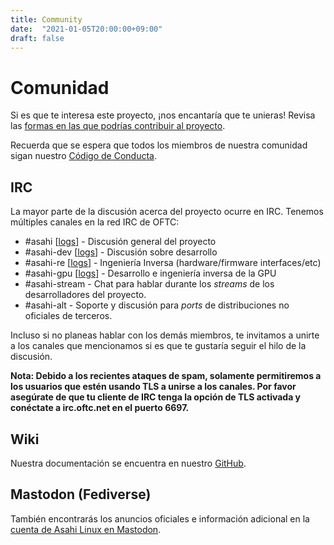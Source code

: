 ```yaml
---
title: Community
date:  "2021-01-05T20:00:00+09:00"
draft: false
---
```


# Comunidad

Si es que te interesa este proyecto, ¡nos encantaría que te unieras! Revisa las [formas en las que podrías contribuir al proyecto](/contribute-es).

Recuerda que se espera que todos los miembros de nuestra comunidad sigan nuestro [Código de Conducta](code-of-conduct-es). 

## IRC

La mayor parte de la discusión acerca del proyecto ocurre en IRC. Tenemos múltiples canales en la red IRC de OFTC: 

* #asahi [[logs](https://oftc.irclog.whitequark.org/asahi)] - Discusión general del proyecto
* #asahi-dev [[logs](https://oftc.irclog.whitequark.org/asahi-dev)] - Discusión sobre desarrollo 
* #asahi-re [[logs](https://oftc.irclog.whitequark.org/asahi-re)] - Ingeniería Inversa (hardware/firmware interfaces/etc)
* #asahi-gpu [[logs](https://oftc.irclog.whitequark.org/asahi-gpu)] - Desarrollo e ingeniería inversa de la GPU
* #asahi-stream - Chat para hablar durante los *streams* de los desarrolladores del proyecto.
* #asahi-alt - Soporte y discusión para *ports* de distribuciones no oficiales de terceros.

Incluso si no planeas hablar con los demás miembros, te invitamos a unirte a los canales que mencionamos si es que te gustaría seguir el hilo de la discusión.

**Nota: Debido a los recientes ataques de spam, solamente permitiremos a los usuarios que estén usando TLS a unirse a los canales. Por favor asegúrate de que tu cliente de IRC tenga la opción de TLS activada y conéctate a irc.oftc.net en el puerto 6697.**

## Wiki

Nuestra documentación se encuentra en nuestro [GitHub](https://github.com/AsahiLinux/docs/wiki/).

## Mastodon (Fediverse)

También encontrarás los anuncios oficiales e información adicional en la [cuenta de Asahi Linux en Mastodon](https://social.treehouse.systems/@AsahiLinux).